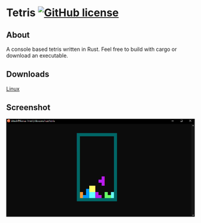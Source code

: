 # Tetris [![GitHub license](https://img.shields.io/badge/license-MIT-blue.svg)](https://raw.githubusercontent.com/drtosh/tetris/master/LICENSE.MIT)

## About
A console based tetris written in Rust. Feel free to build with cargo or download an executable.

## Downloads
[Linux](https://github.com/DrTosh/tetris/raw/master/release/linux/tetris)

## Screenshot
![screenshot](https://github.com/DrTosh/tetris/blob/master/release/screenshot.png)
